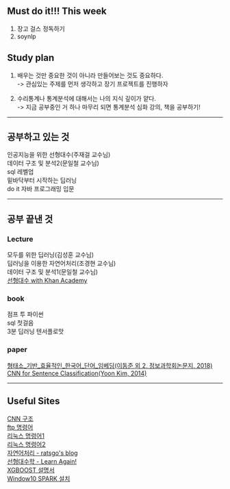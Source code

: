 ## Must do it!!! This week
1. 장고 걸스 정독하기<br>
2. soynlp

## Study plan
1. 배우는 것만 중요한 것이 아니라 만들어보는 것도 중요하다.<br>
-> 관심있는 주제를 먼저 생각하고 장기 프로젝트를 진행하자

2. 수리통계나 통계분석에 대해서는 나의 지식 깊이가 얕다.<br>
-> 지금 공부중인 거 하나 마무리 되면 통계분석 심화 강의, 책을 공부하기!<br>

<hr>

## 공부하고 있는 것<br>

인공지능을 위한 선형대수(주재걸 교수님)<br>
데이터 구조 및 분석2(문일철 교수님)<br>
sql 레벨업<br>
밑바닥부터 시작하는 딥러닝<br>
do it 자바 프로그래밍 입문<br>

<hr>

## 공부 끝낸 것

### Lecture
모두를 위한 딥러닝(김성훈 교수님)<br>
딥러닝을 이용한 자연어처리(조경현 교수님)<br>
데이터 구조 및 분석1(문일철 교수님)<br>
[선형대수 with Khan Academy](https://bangdaeng2.tistory.com/category/Lecture/%EC%84%A0%ED%98%95%EB%8C%80%EC%88%98%20with%20Khan%20Academy)
### book
점프 투 파이썬<br>
sql 첫걸음<br>
3분 딥러닝 텐서플로맛
### paper
[형태소_기반_효율적인_한국어_단어_임베딩(이동준 외 2, 정보과학회논문지, 2018)](https://bangdaeng2.tistory.com/2?category=757926)<br>
[CNN for Sentence Classification(Yoon Kim, 2014)](https://bangdaeng2.tistory.com/category/Paper%20Review)
<hr>

## Useful Sites
[CNN 구조](http://taewan.kim/post/cnn/)<br>
[ftp 명령어](https://annehouse.tistory.com/374)<br>
[리눅스 명령어1](http://studycolab.blogspot.com/2018/05/bash.html)<br>
[리눅스 명령어2](https://nuninaya.tistory.com/158)<br>
[자연어처리 - ratsgo's blog](https://ratsgo.github.io/)<br>
[선형대수학 - Learn Again!](https://twlab.tistory.com/category/Fundamentals/Linear%20Algebra)<br>
[XGBOOST 설명서](https://brunch.co.kr/@snobberys/137)<br>
[Window10 SPARK 설치](https://www.ics.uci.edu/~shantas/Install_Spark_on_Windows10.pdf)

